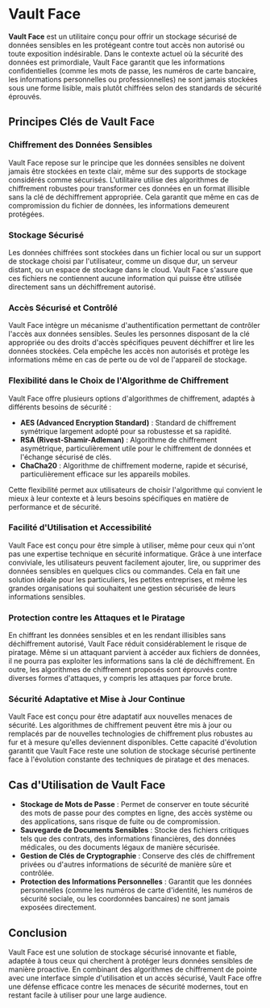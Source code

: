 # Vault Face

**Vault Face** est un utilitaire conçu pour offrir un stockage sécurisé de données sensibles en les protégeant contre tout accès non autorisé ou toute exposition indésirable. Dans le contexte actuel où la sécurité des données est primordiale, Vault Face garantit que les informations confidentielles (comme les mots de passe, les numéros de carte bancaire, les informations personnelles ou professionnelles) ne sont jamais stockées sous une forme lisible, mais plutôt chiffrées selon des standards de sécurité éprouvés.

## Principes Clés de Vault Face

### Chiffrement des Données Sensibles

Vault Face repose sur le principe que les données sensibles ne doivent jamais être stockées en texte clair, même sur des supports de stockage considérés comme sécurisés. L'utilitaire utilise des algorithmes de chiffrement robustes pour transformer ces données en un format illisible sans la clé de déchiffrement appropriée. Cela garantit que même en cas de compromission du fichier de données, les informations demeurent protégées.

### Stockage Sécurisé

Les données chiffrées sont stockées dans un fichier local ou sur un support de stockage choisi par l'utilisateur, comme un disque dur, un serveur distant, ou un espace de stockage dans le cloud. Vault Face s'assure que ces fichiers ne contiennent aucune information qui puisse être utilisée directement sans un déchiffrement autorisé.

### Accès Sécurisé et Contrôlé

Vault Face intègre un mécanisme d'authentification permettant de contrôler l'accès aux données sensibles. Seules les personnes disposant de la clé appropriée ou des droits d'accès spécifiques peuvent déchiffrer et lire les données stockées. Cela empêche les accès non autorisés et protège les informations même en cas de perte ou de vol de l'appareil de stockage.

### Flexibilité dans le Choix de l'Algorithme de Chiffrement

Vault Face offre plusieurs options d'algorithmes de chiffrement, adaptés à différents besoins de sécurité :

- **AES (Advanced Encryption Standard)** : Standard de chiffrement symétrique largement adopté pour sa robustesse et sa rapidité.
- **RSA (Rivest-Shamir-Adleman)** : Algorithme de chiffrement asymétrique, particulièrement utile pour le chiffrement de données et l'échange sécurisé de clés.
- **ChaCha20** : Algorithme de chiffrement moderne, rapide et sécurisé, particulièrement efficace sur les appareils mobiles.

Cette flexibilité permet aux utilisateurs de choisir l'algorithme qui convient le mieux à leur contexte et à leurs besoins spécifiques en matière de performance et de sécurité.

### Facilité d'Utilisation et Accessibilité

Vault Face est conçu pour être simple à utiliser, même pour ceux qui n'ont pas une expertise technique en sécurité informatique. Grâce à une interface conviviale, les utilisateurs peuvent facilement ajouter, lire, ou supprimer des données sensibles en quelques clics ou commandes. Cela en fait une solution idéale pour les particuliers, les petites entreprises, et même les grandes organisations qui souhaitent une gestion sécurisée de leurs informations sensibles.

### Protection contre les Attaques et le Piratage

En chiffrant les données sensibles et en les rendant illisibles sans déchiffrement autorisé, Vault Face réduit considérablement le risque de piratage. Même si un attaquant parvient à accéder aux fichiers de données, il ne pourra pas exploiter les informations sans la clé de déchiffrement. En outre, les algorithmes de chiffrement proposés sont éprouvés contre diverses formes d'attaques, y compris les attaques par force brute.

### Sécurité Adaptative et Mise à Jour Continue

Vault Face est conçu pour être adaptatif aux nouvelles menaces de sécurité. Les algorithmes de chiffrement peuvent être mis à jour ou remplacés par de nouvelles technologies de chiffrement plus robustes au fur et à mesure qu'elles deviennent disponibles. Cette capacité d'évolution garantit que Vault Face reste une solution de stockage sécurisé pertinente face à l'évolution constante des techniques de piratage et des menaces.

## Cas d'Utilisation de Vault Face

- **Stockage de Mots de Passe** : Permet de conserver en toute sécurité des mots de passe pour des comptes en ligne, des accès système ou des applications, sans risque de fuite ou de compromission.
- **Sauvegarde de Documents Sensibles** : Stocke des fichiers critiques tels que des contrats, des informations financières, des données médicales, ou des documents légaux de manière sécurisée.
- **Gestion de Clés de Cryptographie** : Conserve des clés de chiffrement privées ou d'autres informations de sécurité de manière sûre et contrôlée.
- **Protection des Informations Personnelles** : Garantit que les données personnelles (comme les numéros de carte d'identité, les numéros de sécurité sociale, ou les coordonnées bancaires) ne sont jamais exposées directement.

## Conclusion

Vault Face est une solution de stockage sécurisé innovante et fiable, adaptée à tous ceux qui cherchent à protéger leurs données sensibles de manière proactive. En combinant des algorithmes de chiffrement de pointe avec une interface simple d'utilisation et un accès sécurisé, Vault Face offre une défense efficace contre les menaces de sécurité modernes, tout en restant facile à utiliser pour une large audience.